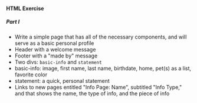 #### HTML Exercise

##### Part I

* Write a simple page that has all of the necessary components, and will serve as a basic personal profile
* Header with a welcome message
* Footer with a "made by" message
* Two divs: `basic-info` and `statement`
* basic-info: image, first name, last name, birthdate, home, pet(s) as a list, favorite color
* statement: a quick, personal statement
* Links to new pages entitled "Info Page: Name", subtitled "Info Type," and that shows the name, the type of info, and the piece of info